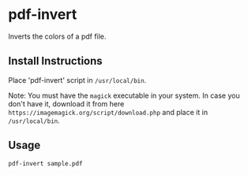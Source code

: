 # pdf-invert

Inverts the colors of a pdf file.

## Install Instructions

Place 'pdf-invert' script in `/usr/local/bin`.

Note: You must have the `magick` executable in your system. In case you don't have it, download it from here `https://imagemagick.org/script/download.php` and place it in `/usr/local/bin`.

## Usage

```bash
pdf-invert sample.pdf
```
